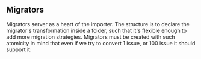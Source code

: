 ## Migrators

Migrators server as a heart of the importer. The structure is to declare the
migrator's transformation inside a folder, such that it's flexible enough to add
more migration strategies. Migrators must be created with such atomicity in mind
that even if we try to convert 1 issue, or 100 issue it should support it.
